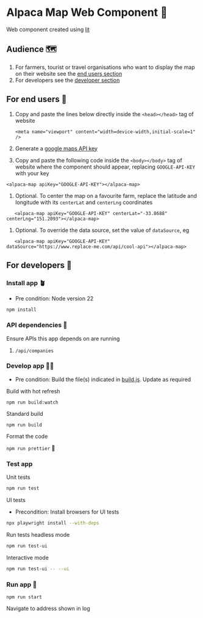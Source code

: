 # Alpaca Map Web Component 🦙

Web component created using [lit](https://lit.dev/)

## Audience 🗺️

1. For farmers, tourist or travel organisations who want to display the map on their website see the [end users section](#for-end-users)
1. For developers see the [developer section](#for-developers)

## For end users 🪩

1. Copy and paste the lines below directly inside the `<head></head>` tag of website

   ```
   <meta name="viewport" content="width=device-width,initial-scale=1" />
   ```

1. Generate a [google maps API key](https://developers.google.com/maps/documentation/javascript/get-api-key)

1. Copy and paste the following code inside the `<body></body>` tag of website where the component should appear, replacing `GOOGLE-API-KEY` with your key

```
<alpaca-map apiKey="GOOGLE-API-KEY"></alpaca-map>
```

1. Optional. To center the map on a favourite farm, replace the latitude and longitude with its `centerLat` and `centerLng` coordinates

```
   <alpaca-map apiKey="GOOGLE-API-KEY" centerLat="-33.8688" centerLng="151.2093"></alpaca-map>
```

1. Optional. To override the data source, set the value of `dataSource`, eg

```
   <alpaca-map apiKey="GOOGLE-API-KEY" dataSource="https://www.replace-me.com/api/cool-api"></alpaca-map>
```

## For developers 🤖

### Install app 🪴

- Pre condition: Node version 22

`npm install`

### API dependencies 🔗

Ensure APIs this app depends on are running

1. `/api/companies`

### Develop app 👷‍♀️

- Pre condition: Build the file(s) indicated in [build.js](build.js). Update as required

Build with hot refresh

`npm run build:watch`

Standard build

`npm run build`

Format the code

`npm run prettier`
🧪

### Test app

Unit tests

```bash
npm run test
```

UI tests

- Precondition: Install browsers for UI tests

```bash
npx playwright install --with-deps
```

Run tests headless mode

```bash
npm run test-ui
```

Interactive mode

```bash
npm run test-ui -- --ui
```

### Run app 🚀

`npm run start`

Navigate to address shown in log

